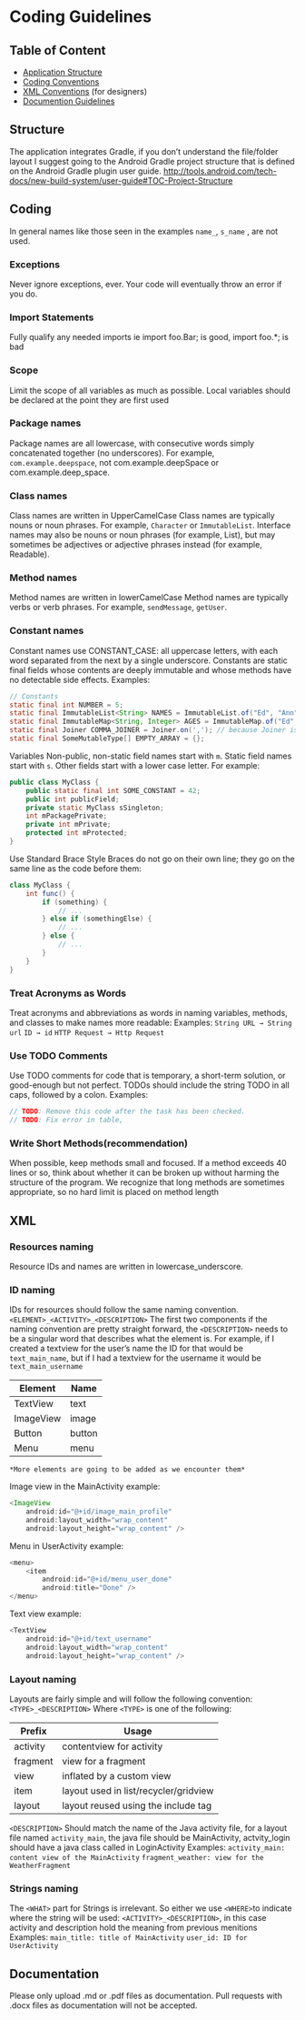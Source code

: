 # Coding Guidelines

## Table of Content

 * [Application Structure](#structure)
 * [Coding Conventions](#coding)
 * [XML Conventions](#xml) (for designers)
 * [Documention Guidelines](#documentation)

## Structure

The application integrates Gradle, if you don’t understand the file/folder layout I suggest going to the Android Gradle project structure that is defined on the Android Gradle plugin user guide. http://tools.android.com/tech-docs/new-build-system/user-guide#TOC-Project-Structure

## Coding 

In general names like those seen in the examples `name_`, `s_name` , are not used.

### Exceptions 
Never ignore exceptions, ever. Your code will eventually throw an error if you do.

### Import Statements
Fully qualify any needed imports ie import foo.Bar; is good, import foo.*; is bad

### Scope
Limit the scope of all variables as much as possible. Local variables should be declared at the point they are first used

### Package names

Package names are all lowercase, with consecutive words simply concatenated together (no underscores). For example, `com.example.deepspace`, not com.example.deepSpace or com.example.deep_space.

### Class names

Class names are written in UpperCamelCase
Class names are typically nouns or noun phrases. For example, `Character` or `ImmutableList`. Interface names may also be nouns or noun phrases (for example, List), but may sometimes be adjectives or adjective phrases instead (for example, Readable).

### Method names

Method names are written in lowerCamelCase
Method names are typically verbs or verb phrases. For example, `sendMessage`, `getUser`.

### Constant names

Constant names use CONSTANT_CASE: all uppercase letters, with each word separated from the next by a single underscore. Constants are static final fields whose contents are deeply immutable and whose methods have no detectable side effects. Examples:
```java
// Constants
static final int NUMBER = 5;
static final ImmutableList<String> NAMES = ImmutableList.of("Ed", "Ann");
static final ImmutableMap<String, Integer> AGES = ImmutableMap.of("Ed", 35, "Ann", 32);
static final Joiner COMMA_JOINER = Joiner.on(','); // because Joiner is immutable
static final SomeMutableType[] EMPTY_ARRAY = {};
```
Variables
Non-public, non-static field names start with `m`.
Static field names start with `s`.
Other fields start with a lower case letter.
For example:
```java
public class MyClass {
    public static final int SOME_CONSTANT = 42;
    public int publicField;
    private static MyClass sSingleton;
    int mPackagePrivate;
    private int mPrivate;
    protected int mProtected;
}
```

Use Standard Brace Style
Braces do not go on their own line; they go on the same line as the code before them:
```java
class MyClass {
    int func() {
        if (something) {
            // ...
        } else if (somethingElse) {
            // ...
        } else {
            // ...
        }
    }
}
```

### Treat Acronyms as Words
Treat acronyms and abbreviations as words in naming variables, methods, and classes to make names more readable:
Examples:
`String URL → String url`
`ID → id`
`HTTP Request → Http Request`

### Use TODO Comments
Use TODO comments for code that is temporary, a short-term solution, or good-enough but not perfect. TODOs should include the string TODO in all caps, followed by a colon.
Examples:
```java
// TODO: Remove this code after the task has been checked.
// TODO: Fix error in table,
```



### Write Short Methods(recommendation)
When possible, keep methods small and focused. If a method exceeds 40 lines or so, think about whether it can be broken up without harming the structure of the program. We recognize that long methods are sometimes appropriate, so no hard limit is placed on method length


## XML

### Resources naming
Resource IDs and names are written in lowercase_underscore.
### ID naming
IDs for resources should follow the same naming convention. `<ELEMENT>_<ACTIVITY>_<DESCRIPTION>` 
The first two components if the naming convention are pretty straight forward, the `<DESCRIPTION>` needs to be a singular word that describes what the element is. For example, if I created a textview for the user’s name the ID for that would be `text_main_name`, but if I had a textview for the username it would be `text_main_username`

| Element | Name |
|---|------|
| TextView | text |
| ImageView | image |
| Button | button |
| Menu | menu |

`*More elements are going to be added as we encounter them*`

Image view in the MainActivity example:
```java
<ImageView
    android:id="@+id/image_main_profile"
    android:layout_width="wrap_content"
    android:layout_height="wrap_content" />
```
Menu in UserActivity example:

```java
<menu>
	<item
        android:id="@+id/menu_user_done"
        android:title="Done" />
</menu>
```
Text view example:
```java
<TextView
    android:id="@+id/text_username"
    android:layout_width="wrap_content"
    android:layout_height="wrap_content" />
```


### Layout naming
Layouts are fairly simple and will follow the following convention: `<TYPE>_<DESCRIPTION>`
Where `<TYPE>` is one of the following:
 
| Prefix | Usage |
|-----|-------|
| activity | contentview for activity |
| fragment | view for a fragment |
| view | inflated by a custom view |
| item | layout used in list/recycler/gridview |
| layout | layout reused using the include tag|

`<DESCRIPTION>` Should match the name of the Java activity file, for a layout file named `activity_main`, the java file should be MainActivity, actvity_login should have a java class called in LoginActivity
Examples:
`activity_main: content view of the MainActivity`
`fragment_weather: view for the WeatherFragment`

### Strings naming
The `<WHAT>` part for Strings is irrelevant. So either we use `<WHERE>`to indicate where the string will be used:
`<ACTIVITY>_<DESCRIPTION>`, in this case activity and description hold the meaning from previous menitions 
Examples:
`main_title: title of MainActivity`
`user_id: ID for UserActivity`


## Documentation

Please only upload .md or .pdf files as documentation. Pull requests with .docx files as documentation will not be accepted.
